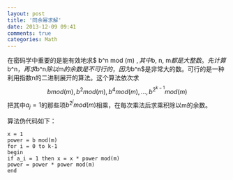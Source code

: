 ```yaml
---
layout: post
title: '同余幂求解'
date: 2013-12-09 09:41
comments: true
categories: Math
---
```

在密码学中重要的是能有效地求$ b^n mod (m) $, 其中$b, n, m$都是大整数。先计算$b^n$，再求$b^n$除以$m$的余数是不可行的，因为$b^n$是非常大的数。可行的是一种利用指数n的二进制展开的算法。这个算法依次求
$$
b mod (m), b^2 mod (m), b^4 mod (m), ..., b^{2^{k-1}} mod (m)
$$
把其中$a_j = 1$的那些项$b^{2^j} mod(m)$相乘，在每次乘法后求乘积除以m的余数。

算法伪代码如下：

```
x = 1
power = b mod(m)
for i = 0 to k-1
begin
if a_i = 1 then x = x * power mod(m)
power = power * power mod(m)
end
```
